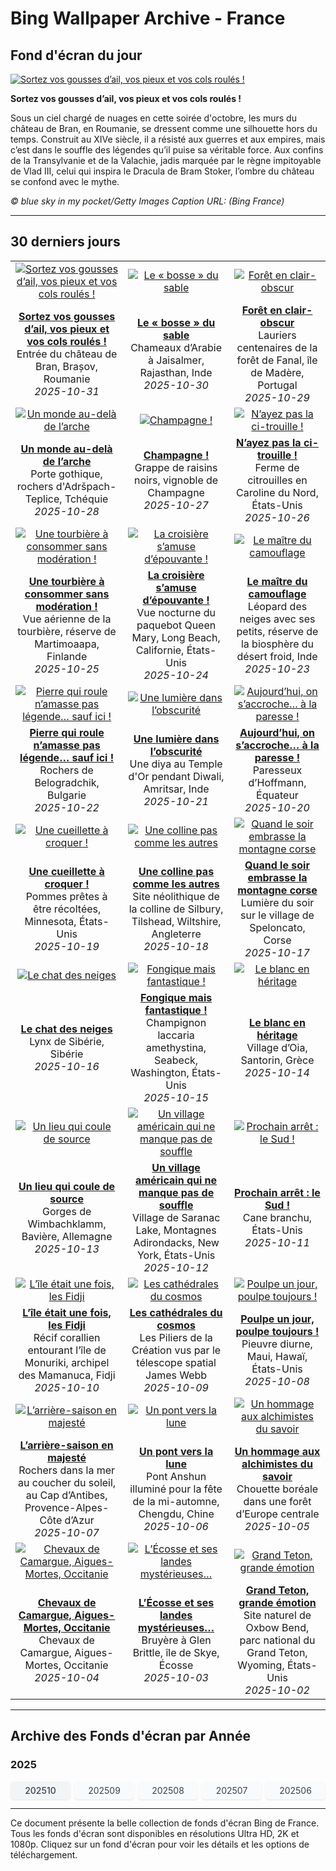 # Bing Wallpaper Archive - France

## Fond d'écran du jour

[![Sortez vos gousses d’ail, vos pieux et vos cols roulés !](https://www.bing.com/th?id=OHR.BranCastle_FR-FR2815069618_UHD.jpg&pid=hp&w=2560)](https://bing.codexun.com/fr/detail/20251031)

**Sortez vos gousses d’ail, vos pieux et vos cols roulés !**

Sous un ciel chargé de nuages en cette soirée d'octobre, les murs du château de Bran, en Roumanie, se dressent comme une silhouette hors du temps. Construit au XIVe siècle, il a résisté aux guerres et aux empires, mais c’est dans le souffle des légendes qu’il puise sa véritable force. Aux confins de la Transylvanie et de la Valachie, jadis marquée par le règne impitoyable de Vlad III, celui qui inspira le Dracula de Bram Stoker, l’ombre du château se confond avec le mythe.

*© blue sky in my pocket/Getty Images Caption URL: (Bing France)*

---

## 30 derniers jours

| | | |
|:---:|:---:|:---:|
| [![Sortez vos gousses d’ail, vos pieux et vos cols roulés !](https://www.bing.com/th?id=OHR.BranCastle_FR-FR2815069618_UHD.jpg&pid=hp&w=2560)](https://bing.codexun.com/fr/detail/20251031) | [![Le « bosse » du sable](https://www.bing.com/th?id=OHR.PushkarFair_FR-FR0781642371_UHD.jpg&pid=hp&w=2560)](https://bing.codexun.com/fr/detail/20251030) | [![Forêt en clair-obscur](https://www.bing.com/th?id=OHR.FanalForest_FR-FR0588492140_UHD.jpg&pid=hp&w=2560)](https://bing.codexun.com/fr/detail/20251029) | 
| **[Sortez vos gousses d’ail, vos pieux et vos cols roulés !](https://bing.codexun.com/fr/detail/20251031)**<br>Entrée du château de Bran, Brașov, Roumanie<br>*2025-10-31* | **[Le « bosse » du sable](https://bing.codexun.com/fr/detail/20251030)**<br>Chameaux d’Arabie à Jaisalmer, Rajasthan, Inde<br>*2025-10-30* | **[Forêt en clair-obscur](https://bing.codexun.com/fr/detail/20251029)**<br>Lauriers centenaires de la forêt de Fanal, île de Madère, Portugal<br>*2025-10-29* | 
| [![Un monde au-delà de l’arche](https://www.bing.com/th?id=OHR.TepliceRocks_FR-FR0275962088_UHD.jpg&pid=hp&w=2560)](https://bing.codexun.com/fr/detail/20251028) | [![Champagne !](https://www.bing.com/th?id=OHR.ChampagneDay_FR-FR1389141387_UHD.jpg&pid=hp&w=2560)](https://bing.codexun.com/fr/detail/20251027) | [![N’ayez pas la ci-trouille !](https://www.bing.com/th?id=OHR.PumpkinFarm_FR-FR7536561457_UHD.jpg&pid=hp&w=2560)](https://bing.codexun.com/fr/detail/20251026) | 
| **[Un monde au-delà de l’arche](https://bing.codexun.com/fr/detail/20251028)**<br>Porte gothique, rochers d'Adršpach-Teplice, Tchéquie<br>*2025-10-28* | **[Champagne !](https://bing.codexun.com/fr/detail/20251027)**<br>Grappe de raisins noirs, vignoble de Champagne<br>*2025-10-27* | **[N’ayez pas la ci-trouille !](https://bing.codexun.com/fr/detail/20251026)**<br>Ferme de citrouilles en Caroline du Nord, États-Unis<br>*2025-10-26* | 
| [![Une tourbière à consommer sans modération !](https://www.bing.com/th?id=OHR.MartimoaapaFinland_FR-FR9588990995_UHD.jpg&pid=hp&w=2560)](https://bing.codexun.com/fr/detail/20251025) | [![La croisière s’amuse d’épouvante !](https://www.bing.com/th?id=OHR.QueenMary_FR-FR8887233581_UHD.jpg&pid=hp&w=2560)](https://bing.codexun.com/fr/detail/20251024) | [![Le maître du camouflage](https://www.bing.com/th?id=OHR.SnowLeopard_FR-FR6410501585_UHD.jpg&pid=hp&w=2560)](https://bing.codexun.com/fr/detail/20251023) | 
| **[Une tourbière à consommer sans modération !](https://bing.codexun.com/fr/detail/20251025)**<br>Vue aérienne de la tourbière, réserve de Martimoaapa, Finlande<br>*2025-10-25* | **[La croisière s’amuse d’épouvante !](https://bing.codexun.com/fr/detail/20251024)**<br>Vue nocturne du paquebot Queen Mary, Long Beach, Californie, États-Unis<br>*2025-10-24* | **[Le maître du camouflage](https://bing.codexun.com/fr/detail/20251023)**<br>Léopard des neiges avec ses petits, réserve de la biosphère du désert froid, Inde<br>*2025-10-23* | 
| [![Pierre qui roule n’amasse pas légende… sauf ici !](https://www.bing.com/th?id=OHR.BulgariaRocks_FR-FR6124284800_UHD.jpg&pid=hp&w=2560)](https://bing.codexun.com/fr/detail/20251022) | [![Une lumière dans l’obscurité](https://www.bing.com/th?id=OHR.DiyaDiwali_FR-FR5342496143_UHD.jpg&pid=hp&w=2560)](https://bing.codexun.com/fr/detail/20251021) | [![Aujourd’hui, on s’accroche… à la paresse !](https://www.bing.com/th?id=OHR.HoffmansSloth_FR-FR9921272661_UHD.jpg&pid=hp&w=2560)](https://bing.codexun.com/fr/detail/20251020) | 
| **[Pierre qui roule n’amasse pas légende… sauf ici !](https://bing.codexun.com/fr/detail/20251022)**<br>Rochers de Belogradchik, Bulgarie<br>*2025-10-22* | **[Une lumière dans l’obscurité](https://bing.codexun.com/fr/detail/20251021)**<br>Une diya au Temple d'Or pendant Diwali, Amritsar, Inde<br>*2025-10-21* | **[Aujourd’hui, on s’accroche… à la paresse !](https://bing.codexun.com/fr/detail/20251020)**<br>Paresseux d’Hoffmann, Équateur<br>*2025-10-20* | 
| [![Une cueillette à croquer !](https://www.bing.com/th?id=OHR.AppleHarvest_FR-FR3383399730_UHD.jpg&pid=hp&w=2560)](https://bing.codexun.com/fr/detail/20251019) | [![Une colline pas comme les autres](https://www.bing.com/th?id=OHR.SilburyHill_FR-FR0576051334_UHD.jpg&pid=hp&w=2560)](https://bing.codexun.com/fr/detail/20251018) | [![Quand le soir embrasse la montagne corse](https://www.bing.com/th?id=OHR.CorsicaSunshine_FR-FR8649215960_UHD.jpg&pid=hp&w=2560)](https://bing.codexun.com/fr/detail/20251017) | 
| **[Une cueillette à croquer !](https://bing.codexun.com/fr/detail/20251019)**<br>Pommes prêtes à être récoltées, Minnesota, États-Unis<br>*2025-10-19* | **[Une colline pas comme les autres](https://bing.codexun.com/fr/detail/20251018)**<br>Site néolithique de la colline de Silbury, Tilshead, Wiltshire, Angleterre<br>*2025-10-18* | **[Quand le soir embrasse la montagne corse](https://bing.codexun.com/fr/detail/20251017)**<br>Lumière du soir sur le village de Speloncato, Corse<br>*2025-10-17* | 
| [![Le chat des neiges](https://www.bing.com/th?id=OHR.SiberianLynx_FR-FR2540232502_UHD.jpg&pid=hp&w=2560)](https://bing.codexun.com/fr/detail/20251016) | [![Fongique mais fantastique !](https://www.bing.com/th?id=OHR.AmethystLaccaria_FR-FR2437866835_UHD.jpg&pid=hp&w=2560)](https://bing.codexun.com/fr/detail/20251015) | [![Le blanc en héritage](https://www.bing.com/th?id=OHR.OiaSantorini_FR-FR2366635460_UHD.jpg&pid=hp&w=2560)](https://bing.codexun.com/fr/detail/20251014) | 
| **[Le chat des neiges](https://bing.codexun.com/fr/detail/20251016)**<br>Lynx de Sibérie, Sibérie<br>*2025-10-16* | **[Fongique mais fantastique !](https://bing.codexun.com/fr/detail/20251015)**<br>Champignon laccaria amethystina, Seabeck, Washington, États-Unis<br>*2025-10-15* | **[Le blanc en héritage](https://bing.codexun.com/fr/detail/20251014)**<br>Village d’Oia, Santorin, Grèce<br>*2025-10-14* | 
| [![Un lieu qui coule de source](https://www.bing.com/th?id=OHR.HinterseeWaterfall_FR-FR3043490046_UHD.jpg&pid=hp&w=2560)](https://bing.codexun.com/fr/detail/20251013) | [![Un village américain qui ne manque pas de souffle](https://www.bing.com/th?id=OHR.SaranacLake_FR-FR2186767346_UHD.jpg&pid=hp&w=2560)](https://bing.codexun.com/fr/detail/20251012) | [![Prochain arrêt : le Sud !](https://www.bing.com/th?id=OHR.WoodDuckHen_FR-FR2128757864_UHD.jpg&pid=hp&w=2560)](https://bing.codexun.com/fr/detail/20251011) | 
| **[Un lieu qui coule de source](https://bing.codexun.com/fr/detail/20251013)**<br>Gorges de Wimbachklamm, Bavière, Allemagne<br>*2025-10-13* | **[Un village américain qui ne manque pas de souffle](https://bing.codexun.com/fr/detail/20251012)**<br>Village de Saranac Lake, Montagnes Adirondacks, New York, États-Unis<br>*2025-10-12* | **[Prochain arrêt : le Sud !](https://bing.codexun.com/fr/detail/20251011)**<br>Cane branchu, États-Unis<br>*2025-10-11* | 
| [![L’île était une fois, les Fidji](https://www.bing.com/th?id=OHR.MonurikiFiji_FR-FR1965594259_UHD.jpg&pid=hp&w=2560)](https://bing.codexun.com/fr/detail/20251010) | [![Les cathédrales du cosmos](https://www.bing.com/th?id=OHR.WebbPillars_FR-FR1852034040_UHD.jpg&pid=hp&w=2560)](https://bing.codexun.com/fr/detail/20251009) | [![Poulpe un jour, poulpe toujours !](https://www.bing.com/th?id=OHR.OctopusCyanea_FR-FR1796300491_UHD.jpg&pid=hp&w=2560)](https://bing.codexun.com/fr/detail/20251008) | 
| **[L’île était une fois, les Fidji](https://bing.codexun.com/fr/detail/20251010)**<br>Récif corallien entourant l’île de Monuriki, archipel des Mamanuca, Fidji<br>*2025-10-10* | **[Les cathédrales du cosmos](https://bing.codexun.com/fr/detail/20251009)**<br>Les Piliers de la Création vus par le télescope spatial James Webb<br>*2025-10-09* | **[Poulpe un jour, poulpe toujours !](https://bing.codexun.com/fr/detail/20251008)**<br>Pieuvre diurne, Maui, Hawaï, États-Unis<br>*2025-10-08* | 
| [![L’arrière-saison en majesté](https://www.bing.com/th?id=OHR.CapAntibes_FR-FR2066318600_UHD.jpg&pid=hp&w=2560)](https://bing.codexun.com/fr/detail/20251007) | [![Un pont vers la lune](https://www.bing.com/th?id=OHR.AnshunBridge_FR-FR1659622087_UHD.jpg&pid=hp&w=2560)](https://bing.codexun.com/fr/detail/20251006) | [![Un hommage aux alchimistes du savoir](https://www.bing.com/th?id=OHR.TeacherOwl_FR-FR0719163215_UHD.jpg&pid=hp&w=2560)](https://bing.codexun.com/fr/detail/20251005) | 
| **[L’arrière-saison en majesté](https://bing.codexun.com/fr/detail/20251007)**<br>Rochers dans la mer au coucher du soleil, au Cap d’Antibes, Provence-Alpes-Côte d’Azur<br>*2025-10-07* | **[Un pont vers la lune](https://bing.codexun.com/fr/detail/20251006)**<br>Pont Anshun illuminé pour la fête de la mi-automne, Chengdu, Chine<br>*2025-10-06* | **[Un hommage aux alchimistes du savoir](https://bing.codexun.com/fr/detail/20251005)**<br>Chouette boréale dans une forêt d’Europe centrale<br>*2025-10-05* | 
| [![Chevaux de Camargue, Aigues-Mortes, Occitanie](https://www.bing.com/th?id=OHR.CamagueHorses_FR-FR8949135937_UHD.jpg&pid=hp&w=2560)](https://bing.codexun.com/fr/detail/20251004) | [![L’Écosse et ses landes mystérieuses…](https://www.bing.com/th?id=OHR.SkyeHeather_FR-FR0643714401_UHD.jpg&pid=hp&w=2560)](https://bing.codexun.com/fr/detail/20251003) | [![Grand Teton, grande émotion](https://www.bing.com/th?id=OHR.OxbowBend_FR-FR2570017898_UHD.jpg&pid=hp&w=2560)](https://bing.codexun.com/fr/detail/20251002) | 
| **[Chevaux de Camargue, Aigues-Mortes, Occitanie](https://bing.codexun.com/fr/detail/20251004)**<br>Chevaux de Camargue, Aigues-Mortes, Occitanie<br>*2025-10-04* | **[L’Écosse et ses landes mystérieuses…](https://bing.codexun.com/fr/detail/20251003)**<br>Bruyère à Glen Brittle, île de Skye, Écosse<br>*2025-10-03* | **[Grand Teton, grande émotion](https://bing.codexun.com/fr/detail/20251002)**<br>Site naturel de Oxbow Bend, parc national du Grand Teton, Wyoming, États-Unis<br>*2025-10-02* | 


---

## Archive des Fonds d'écran par Année

### 2025
<div style="display: grid; grid-template-columns: repeat(auto-fit, minmax(80px, 1fr)); gap: 6px; margin: 12px 0;">
<a href="https://bing.codexun.com/fr/archive/202510" style="padding: 6px 12px; font-size: 14px; border-radius: 6px; box-shadow: 0 1px 2px rgba(0,0,0,0.1); background-color: #f3f4f6; color: #374151; text-decoration: none; text-align: center; transition: background-color 0.2s ease; font-weight: 500;">202510</a>
<a href="https://bing.codexun.com/fr/archive/202509" style="padding: 6px 12px; font-size: 14px; border-radius: 6px; box-shadow: 0 1px 2px rgba(0,0,0,0.1); background-color: #f9fafb; color: #374151; text-decoration: none; text-align: center; transition: background-color 0.2s ease;">202509</a>
<a href="https://bing.codexun.com/fr/archive/202508" style="padding: 6px 12px; font-size: 14px; border-radius: 6px; box-shadow: 0 1px 2px rgba(0,0,0,0.1); background-color: #f9fafb; color: #374151; text-decoration: none; text-align: center; transition: background-color 0.2s ease;">202508</a>
<a href="https://bing.codexun.com/fr/archive/202507" style="padding: 6px 12px; font-size: 14px; border-radius: 6px; box-shadow: 0 1px 2px rgba(0,0,0,0.1); background-color: #f9fafb; color: #374151; text-decoration: none; text-align: center; transition: background-color 0.2s ease;">202507</a>
<a href="https://bing.codexun.com/fr/archive/202506" style="padding: 6px 12px; font-size: 14px; border-radius: 6px; box-shadow: 0 1px 2px rgba(0,0,0,0.1); background-color: #f9fafb; color: #374151; text-decoration: none; text-align: center; transition: background-color 0.2s ease;">202506</a>
</div>



---

Ce document présente la belle collection de fonds d'écran Bing de France. Tous les fonds d'écran sont disponibles en résolutions Ultra HD, 2K et 1080p. Cliquez sur un fond d'écran pour voir les détails et les options de téléchargement.
